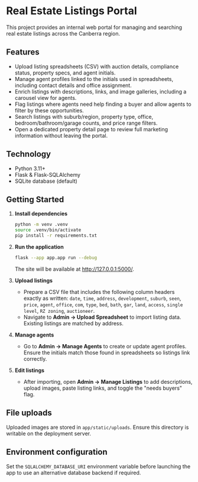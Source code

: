 # Real Estate Listings Portal

This project provides an internal web portal for managing and searching real estate listings across the Canberra region.

## Features

- Upload listing spreadsheets (CSV) with auction details, compliance status, property specs, and agent initials.
- Manage agent profiles linked to the initials used in spreadsheets, including contact details and office assignment.
- Enrich listings with descriptions, links, and image galleries, including a carousel view for agents.
- Flag listings where agents need help finding a buyer and allow agents to filter by these opportunities.
- Search listings with suburb/region, property type, office, bedroom/bathroom/garage counts, and price range filters.
- Open a dedicated property detail page to review full marketing information without leaving the portal.

## Technology

- Python 3.11+
- Flask & Flask-SQLAlchemy
- SQLite database (default)

## Getting Started

1. **Install dependencies**

   ```bash
   python -m venv .venv
   source .venv/bin/activate
   pip install -r requirements.txt
   ```

2. **Run the application**

   ```bash
   flask --app app.app run --debug
   ```

   The site will be available at <http://127.0.0.1:5000/>.

3. **Upload listings**

   - Prepare a CSV file that includes the following column headers exactly as written:
     `date`, `time`, `address`, `development`, `suburb`, `seen`, `price`, `agent`, `office`, `com`, `type`, `bed`, `bath`, `gar`, `land`, `access`, `single level`, `RZ zoning`, `auctioneer`.
   - Navigate to **Admin → Upload Spreadsheet** to import listing data. Existing listings are matched by address.

4. **Manage agents**

   - Go to **Admin → Manage Agents** to create or update agent profiles. Ensure the initials match those found in spreadsheets so listings link correctly.

5. **Edit listings**

   - After importing, open **Admin → Manage Listings** to add descriptions, upload images, paste listing links, and toggle the "needs buyers" flag.

## File uploads

Uploaded images are stored in `app/static/uploads`. Ensure this directory is writable on the deployment server.

## Environment configuration

Set the `SQLALCHEMY_DATABASE_URI` environment variable before launching the app to use an alternative database backend if required.
